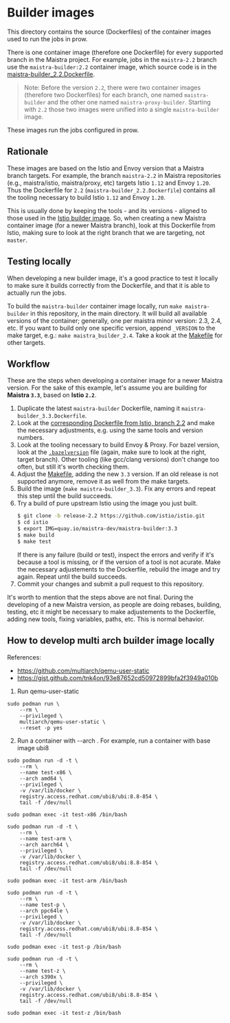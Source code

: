 # Builder images

This directory contains the source (Dockerfiles) of the container images used to run the jobs in prow.

There is one container image (therefore one Dockerfile) for every supported branch in the Maistra project. For example, jobs in the `maistra-2.2` branch use the `maistra-builder:2.2` container image, which source code is in the [maistra-builder_2.2.Dockerfile](maistra-builder_2.2.Dockerfile).


> Note: Before the version `2.2`, there were two container images (therefore two Dockerfiles) for each branch, one named `maistra-builder` and the other one named `maistra-proxy-builder`. Starting with `2.2` those two images were unified into a single `maistra-builder` image.

These images run the jobs configured in prow.

## Rationale

These images are based on the Istio and Envoy version that a Maistra branch targets. For example, the branch `maistra-2.2` in Maistra repositories (e.g., maistra/istio, maistra/proxy, etc) targets Istio `1.12` and Envoy `1.20`. Thus the Dockerfile for `2.2` (`maistra-builder_2.2.Dockerfile`) contains all the tooling necessary to build Istio `1.12` and Envoy `1.20`.

This is usually done by keeping the tools - and its versions - aligned to those used in the [Istio builder image](https://github.com/istio/tools/blob/master/docker/build-tools/Dockerfile). So, when creating a new Maistra container image (for a newer Maistra branch), look at this Dockerfile from Istio, making sure to look at the right branch that we are targeting, not `master`.

## Testing locally

When developing a new builder image, it's a good practice to test it locally to make sure it builds correctly from the Dockerfile, and that it is able to actually run the jobs.

To build the `maistra-builder` container image locally, run `make maistra-builder` in this repository, in the main directory. It will build all available versions of the container; generally, one per maistra minor version: 2.3, 2.4, etc. If you want to build only one specific version, append `_VERSION` to the make target, e.g.: `make maistra_builder_2.4`. Take a kook at the [Makefile](../Makefile) for other targets.


## Workflow

These are the steps when developing a container image for a newer Maistra version. For the sake of this example, let's assume you are building for **Maistra `3.3`**, based on **Istio `2.2`**.

1. Duplicate the latest `maistra-builder` Dockerfile, naming it `maistra-builder_3.3.Dockerfile`.
1. Look at the [corresponding Dockerfile from Istio, branch 2.2](https://github.com/istio/tools/blob/release-2.2/docker/build-tools/Dockerfile) and make the necessary adjustments, e.g. using the same tools and version numbers.
1. Look at the tooling necessary to build Envoy & Proxy. For bazel version, look at the [`.bazelversion`](https://github.com/istio/proxy/blob/release-2.2/.bazelversion) file (again, make sure to look at the right, target branch). Other tooling (like gcc/clang versions) don't change too often, but still it's worth checking them.
1. Adjust the [Makefile](../Makefile), adding the new `3.3` version. If an old release is not supported anymore, remove it as well from the make targets.
1. Build the image (`make maistra-builder_3.3`). Fix any errors and repeat this step until the build succeeds.
1. Try a build of pure upstream Istio using the image you just built.
   ```sh
   $ git clone -b release-2.2 https://github.com/istio/istio.git
   $ cd istio
   $ export IMG=quay.io/maistra-dev/maistra-builder:3.3
   $ make build
   $ make test
   ```
   If there is any failure (build or test), inspect the errors and verify if it's because a tool is missing, or if the version of a tool is not acurate. Make the necessary adjustements to the Dockerfile, rebuild the image and try again. Repeat until the build succeeds.
1. Commit your changes and submit a pull request to this repository.

It's worth to mention that the steps above are not final. During the developing of a new Maistra version, as people are doing rebases, building, testing, etc it might be necessary to make adjustements to the Dockerfile, adding new tools, fixing variables, paths, etc. This is normal behavior.


## How to develop multi arch builder image locally

References:
- https://github.com/multiarch/qemu-user-static
- https://gist.github.com/tnk4on/93e87652cd50972899bfa2f3949a010b

1. Run qemu-user-static

```
sudo podman run \
    --rm \
    --privileged \
    multiarch/qemu-user-static \
    --reset -p yes
```

2. Run a container with --arch . For example, run a container with base image ubi8

```
sudo podman run -d -t \
    --rm \
    --name test-x86 \
    --arch amd64 \
    --privileged \
    -v /var/lib/docker \
    registry.access.redhat.com/ubi8/ubi:8.8-854 \
    tail -f /dev/null

sudo podman exec -it test-x86 /bin/bash
```

```
sudo podman run -d -t \
    --rm \
    --name test-arm \
    --arch aarch64 \
    --privileged \
    -v /var/lib/docker \
    registry.access.redhat.com/ubi8/ubi:8.8-854 \
    tail -f /dev/null

sudo podman exec -it test-arm /bin/bash
```

```
sudo podman run -d -t \
    --rm \
    --name test-p \
    --arch ppc64le \
    --privileged \
    -v /var/lib/docker \
    registry.access.redhat.com/ubi8/ubi:8.8-854 \
    tail -f /dev/null

sudo podman exec -it test-p /bin/bash
```

```
sudo podman run -d -t \
    --rm \
    --name test-z \
    --arch s390x \
    --privileged \
    -v /var/lib/docker \
    registry.access.redhat.com/ubi8/ubi:8.8-854 \
    tail -f /dev/null

sudo podman exec -it test-z /bin/bash
```

